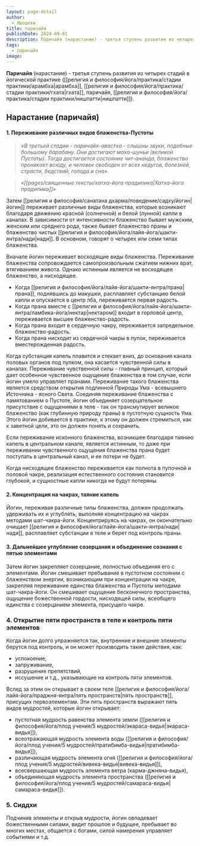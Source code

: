 ```yaml
---
layout: page-detail
author:
  - Яшодеви
title: паричайя
publishDate: 2024-09-01
description: Паричайя (нарастание) - третья ступень развития из четырех стадий в йогической практике.
tags:
  - паричайя
image:
---
```

**Паричайя** (нарастание) - третья ступень развития из четырех стадий в йогической практике ([[религия и философия/йога/практика/стадии практики/арамбха|арамбха]], [[религия и философия/йога/практика/стадии практики/гхата|гхата]], паричайя, [[религия и философия/йога/практика/стадии практики/нишпатти|нишпатти]]).

## Нарастание (паричайя) 
#### 1. Переживание различных видов блаженства-Пустоты 
>*«В третьей стадии - паричайя-авастха - слышны звуки, подобные большому барабану. Они достигают маха-шуньи (великой Пустоты). Тогда достигается состояние чит-ананда, блаженство проникает всюду, и человек свободен от всех недугов, болезней, страсти, бедствий, голода и сна».*

>*«[[pages/священные тексты/хатха-йога прадипика|Хатха-йога прадипика]]»*

Затем [[религия и философия/санатана дхарма/поведение/садху/йогин|йогин]] переживает различные виды блаженства, которые возникают благодаря движению красной (солнечной) и белой (лунной) капли в каналах. В зависимости от интенсивности блаженство бывает мужским, женским или среднего рода, также бывает блаженство праны и блаженство чистых [[религия и философия/йога/лайя-йога/шакти-янтра/нади|нади]]. В основном, говорят о четырех или семи типах блаженства. 

Вначале йогин переживает восходящие виды блаженства. Переживание блаженства сопровождается самопроизвольным сжатием нижних врат, втягиванием живота. Однако истинным является не восходящее блаженство, а нисходящее. 

- Когда [[религия и философия/йога/лайя-йога/шакти-янтра/прана|прана]], поднявшись до макушки, расплавляет субстанцию белой капли и опускается в центр лба, переживается первая радость. 
- Когда прана вместе с [[религия и философия/йога/лайя-йога/шакти-янтра/ламбика-йога/нектар|нектаром]] входит в горловой центр, переживается высшее блаженство-радость. 
- Когда прана входит в сердечную чакру, переживается запредельное блаженство-радость. 
- Когда прана нисходит из сердечной чакры в пупок, переживается вместерожденная радость. 

Когда субстанция капель плавится и стекает вниз, до основания канала половых органов под пупком, она касается чувственной силы в каналах. Переживание чувственной силы - главный принцип, который дает особенное чувственное ощущение блаженства в том случае, если йогин умело управляет пранами. Переживание такого блаженства является средством открытия подлинной Природы Ума - всевышнего Источника - ясного Света. Соединяя переживание блаженства с памятованием о Пустоте, йогин объединяет созерцательное присутствие с ощущениями в теле - так он трансмутирует великое блаженство (как глубинную природу праны) в пустотную сущность Ума. Этого йогин добивается в практике, к этому он должен стремиться, как к заветной цели, это он должен понять и сохранить. 

Если переживание исконного блаженства, возникшее благодаря таянию капель в центральном канале, является истинным, то даже при переживании чувственного ощущения блаженства прана будет поступать в центральный канал, и ее потери не будет. 

Когда нисходящее блаженство переживается как полнота в пупочной и половой чакре, реализация естественного состояния становится глубокой, и сущностные капли никогда не будут потеряны. 

#### 2. Концентрация на чакрах, таяние капель 
Йогин, переживая различные типы блаженства, должен продолжать удерживать их и углублять, выполняя концентрацию на чакрах методами шат-чакра-йоги. Концентрируясь на чакрах, он окончательно очищает [[религия и философия/йога/лайя-йога/шакти-янтра/нади|нади]], расплавляет субстанции в теле и берет под контроль праны. 

#### 3. Дальнейшее углубление созерцания и объединение сознания с пятью элементами 
Затем йогин закрепляет созерцание, полностью объединяя его с элементами. Йогин смешивает пребывание в пустотном состоянии с блаженством энергии, возникающим при концентрации на чакре, закрепляя переживание единства блаженства и Пустоты методами шат-чакра-йоги. Он смешивает ощущение бесконечного пространства, ощущение божественной гордости, нисходящей силы, всеобщего единства с созерцанием элемента, присущего чакре. 

### 4. Открытие пяти пространств в теле и контроль пяти элементов 
Когда йогин долго упражняется так, внутренние и внешние элементы берутся под контроль, и он может производить такие действия, как: 

- успокоение, 
- запруживание, 
- разрушение препятствий, 
- иссушение и т.д., 
указывающие на контроль пяти элементов. 

Вслед за этим он открывает в своем теле [[религия и философия/йога/лайя-йога/праджня-янтра/пять пространств|пять пространств]], присущих первоэлементам. Эти пять пространств выражают пять видов мудростей, которые йогин открывает: 

- пустотная мудрость равенства элемента земли ([[религия и философия/йога/плод учения/5 мудростей/экараса-видья|экараса-видья]]), 
- всеотражающая мудрость элемента воды ([[религия и философия/йога/плод учения/5 мудростей/пратибимба-видья|пратибимба-видья]]), 
- различающая мудрость элемента огня ([[религия и философия/йога/плод учения/5 мудростей/вивека-видья|вивека-видья]]), 
- всесвершающая мудрость элемента ветра (карма-джняна-видья), 
- объединяющая мудрость элемента пространства ([[религия и философия/йога/плод учения/5 мудростей/самараса-видья|самараса-видья]]). 

### 5. Сиддхи 
Подчинив элементы и открыв мудрости, йогин овладевает божественными силами, видит прошлое и будущее, пребывает во многих местах, общается с богами, силой намерения управляет событиями и т.д. 
